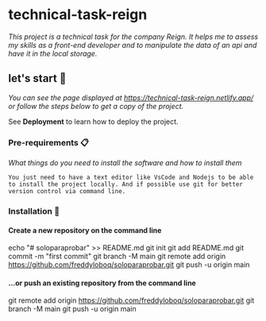 # technical-task-reign

_This project is a technical task for the company Reign. It helps me to assess my skills as a front-end developer and to manipulate the data of an api and have it in the local storage._

## let's start 🚀

_You can see the page displayed at https://technical-task-reign.netlify.app/ or follow the steps below to get a copy of the project._

See **Deployment** to learn how to deploy the project.


### Pre-requirements 📋

_What things do you need to install the software and how to install them_

```
You just need to have a text editor like VsCode and Nodejs to be able to install the project locally. And if possible use git for better version control via command line.
```

### Installation 🔧

#### Create a new repository on the command line
echo "# soloparaprobar" >> README.md
git init
git add README.md
git commit -m "first commit"
git branch -M main
git remote add origin https://github.com/freddyloboq/soloparaprobar.git
git push -u origin main

#### …or push an existing repository from the command line
git remote add origin https://github.com/freddyloboq/soloparaprobar.git
git branch -M main
git push -u origin main
